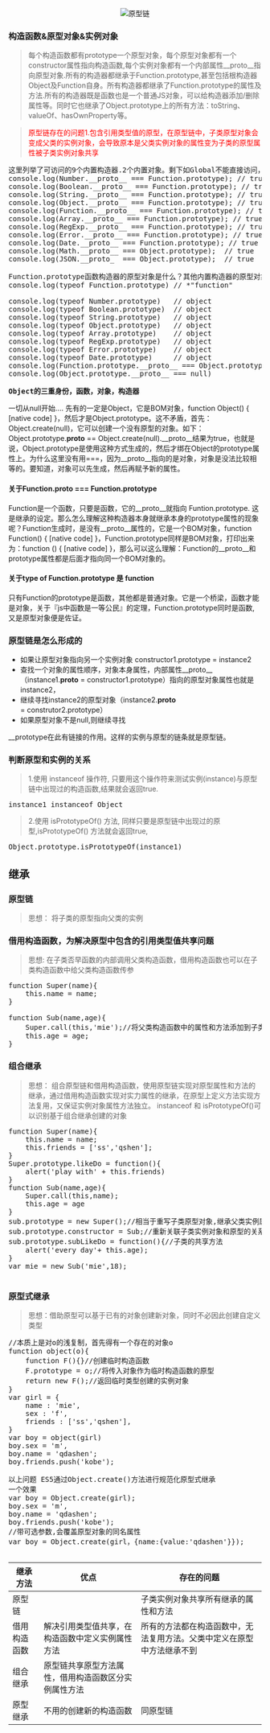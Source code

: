 <p align="center">
    <img src="../img/prototype-chain.png" alt="原型链">
</p>

### 构造函数&原型对象&实例对象

> 每个构造函数都有prototype一个原型对象，每个原型对象都有一个constructor属性指向构造函数,每个实例对象都有一个内部属性__proto__指向原型对象.所有的构造器都继承于Function.prototype,甚至包括根构造器Object及Function自身。所有构造器都继承了Function.prototype的属性及方法.所有的构造器既是函数也是一个普通JS对象，可以给构造器添加/删除属性等。同时它也继承了Object.prototype上的所有方法：toString、valueOf、hasOwnProperty等。

> <p style ="color:red">原型链存在的问题1.包含引用类型值的原型，在原型链中，子类原型对象会变成父类的实例对象，会导致原本是父类实例对象的属性变为子类的原型属性被子类实例对象共享</p>

<pre>
这里列举了可访问的9个内置构造器.2个内置对象。剩下如Global不能直接访问，Arguments仅在函数调用时由JS引擎创建，无需new。
console.log(Number.__proto__ === Function.prototype); // true
console.log(Boolean.__proto__ === Function.prototype); // true
console.log(String.__proto__ === Function.prototype); // true
console.log(Object.__proto__ === Function.prototype); // true
console.log(Function.__proto__ === Function.prototype); // true
console.log(Array.__proto__ === Function.prototype); // true
console.log(RegExp.__proto__ === Function.prototype); // true
console.log(Error.__proto__ === Function.prototype); // true
console.log(Date.__proto__ === Function.prototype); // true
console.log(Math.__proto__ === Object.prototype);  // true
console.log(JSON.__proto_  === Object.prototype);  // true

Function.prototype函数构造器的原型对象是什么？其他内置构造器的原型对象是什么？
console.log(typeof Function.prototype) // *"function"

console.log(typeof Number.prototype)   // object
console.log(typeof Boolean.prototype)  // object
console.log(typeof String.prototype)   // object
console.log(typeof Object.prototype)   // object
console.log(typeof Array.prototype)    // object
console.log(typeof RegExp.prototype)   // object
console.log(typeof Error.prototype)    // object
console.log(typeof Date.prototype)     // object
console.log(Function.prototype.__proto__ === Object.prototype) // true
console.log(Object.prototype.__proto__ === null) 

<b>Object的三重身份，函数，对象，构造器</b>
</pre>

一切从null开始....
先有的一定是Object，它是BOM对象，function Object() { [native code] }，然后才是Object.prototype。这不矛盾，首先：Object.create(null)，它可以创建一个没有原型的对象。如下：Object.prototype.__proto__ == Object.create(null).__proto__结果为true，也就是说，Object.prototype是使用这种方式生成的，然后才绑在Object的prototype属性上。为什么这里没有用===，因为__proto__指向的是对象，对象是没法比较相等的。要知道，对象可以先生成，然后再赋予新的属性。

#### 关于Function.__proto__ === Function.prototype

Function是一个函数，只要是函数，它的__proto__就指向 Funtion.prototype. 这是继承的设定。那么怎么理解这种构造器本身就继承本身的prototype属性的现象呢？Function生成时，是没有__proto__属性的，它是一个BOM对象，function Function() { [native code] }，Function.prototype同样是BOM对象，打印出来为：function () { [native code] }，那么可以这么理解：Function的__proto__和prototype属性都是后面才指向同一个BOM对象的。

#### 关于type of Function.prototype 是 function

只有Function的prototype是函数，其他都是普通对象。它是一个桥梁，函数才能是对象，关于『js中函数是一等公民』的定理，Function.prototype同时是函数, 又是原型对象便是佐证。

### 原型链是怎么形成的

- 如果让原型对象指向另一个实例对象  constructor1.prototype = instance2
- 查找一个对象的属性顺序，对象本身属性，内部属性__proto__（instance1.__proto__ = constructor1.prototype）指向的原型对象属性也就是instance2，
- 继续寻找instance2的原型对象（instance2.__proto__ = construtor2.prototype）
- 如果原型对象不是null,则继续寻找

__prototype在此有链接的作用。这样的实例与原型的链条就是原型链。

### 判断原型和实例的关系

> 1.使用 instanceof 操作符, 只要用这个操作符来测试实例(instance)与原型链中出现过的构造函数,结果就会返回true.

<pre>instance1 instanceof Object</pre>

> 2.使用 isPrototypeOf() 方法, 同样只要是原型链中出现过的原型,isPrototypeOf() 方法就会返回true, 

<pre>Object.prototype.isPrototypeOf(instance1)</pre>

## 继承
### 原型链

> 思想： 将子类的原型指向父类的实例

### 借用构造函数，为解决原型中包含的引用类型值共享问题

> 思想: 在子类否早函数的内部调用父类构造函数，借用构造函数也可以在子类构造函数中给父类构造函数传参

<pre>
function Super(name){
    this.name = name;
}

function Sub(name,age){
    Super.call(this,'mie');//将父类构造函数中的属性和方法添加到子类
    this.age = age;
}
</pre>

### 组合继承

> 思想： 组合原型链和借用构造函数，使用原型链实现对原型属性和方法的继承，通过借用构造函数实现对实力属性的继承，在原型上定义方法实现方法复用，又保证实例对象属性方法独立。 instanceof 和 isPrototypeOf()可以识别基于组合继承创建的对象

<pre>
function Super(name){
    this.name = name;
    this.friends = ['ss','qshen'];
}
Super.prototype.likeDo = function(){
    alert('play with' + this.friends)
}
function Sub(name,age){
    Super.call(this,name);
    this.age = age
}
sub.prototype = new Super();//相当于重写子类原型对象,继承父类实例属性方法和共享方法
sub.prototype.constructor = Sub;//重新关联子类实例对象和原型的关系
sub.prototype.subLikeDo = function(){//子类的共享方法
    alert('every day'+ this.age);
}
var mie = new Sub('mie',18);

</pre>

### 原型式继承

> 思想：借助原型可以基于已有的对象创建新对象，同时不必因此创建自定义类型

<pre>
//本质上是对o的浅复制，首先得有一个存在的对象o
function object(o){
    function F(){}//创建临时构造函数
    F.prototype = o;//将传入对象作为临时构造函数的原型
    return new F();//返回临时类型创建的实例对象
}
var girl = {
    name : 'mie',
    sex : 'f',
    friends : ['ss','qshen'],
}
var boy = object(girl)
boy.sex = 'm',
boy.name = 'qdashen';
boy.friends.push('kobe');

以上问题 ES5通过Object.create()方法进行规范化原型式继承
一个效果
var boy = Object.create(girl);
boy.sex = 'm',
boy.name = 'qdashen';
boy.friends.push('kobe');
//带可选参数,会覆盖原型对象的同名属性
var boy = Object.create(girl，{name:{value:'qdashen'}});

</pre>




|继承方法|优点|存在的问题
|-|-|-
|原型链||子类实例对象共享所有继承的属性和方法
|借用构造函数|解决引用类型值共享，在构造函数中定义实例属性方法|所有的方法都在构造函数中，无法复用方法。父类中定义在原型中方法继承不到
|组合继承|原型链共享原型方法属性，借用构造函数区分实例属性方法|
|原型继承|不用的创建新的构造函数|同原型链

